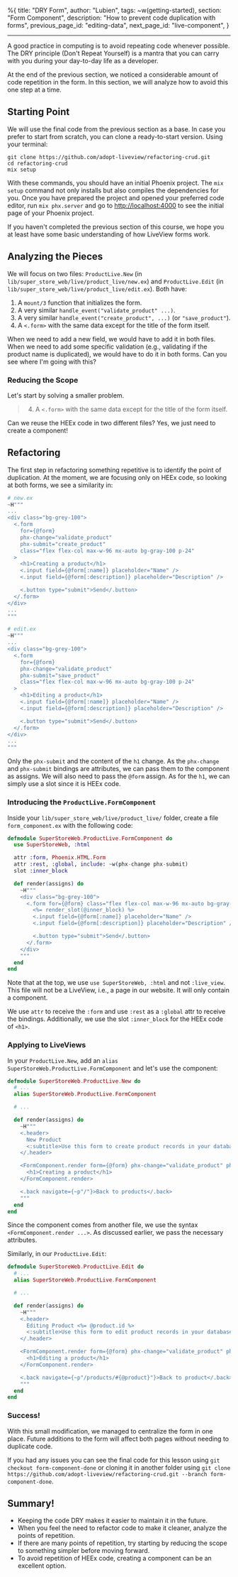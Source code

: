 %{
title: "DRY Form",
author: "Lubien",
tags: ~w(getting-started),
section: "Form Component",
description: "How to prevent code duplication with forms",
previous_page_id: "editing-data",
next_page_id: "live-component",
}

---

A good practice in computing is to avoid repeating code whenever possible. The DRY principle (Don't Repeat Yourself) is a mantra that you can carry with you during your day-to-day life as a developer.

At the end of the previous section, we noticed a considerable amount of code repetition in the form. In this section, we will analyze how to avoid this one step at a time.

## Starting Point

We will use the final code from the previous section as a base. In case you prefer to start from scratch, you can clone a ready-to-start version. Using your terminal:

```
git clone https://github.com/adopt-liveview/refactoring-crud.git
cd refactoring-crud
mix setup
```

With these commands, you should have an initial Phoenix project. The `mix setup` command not only installs but also compiles the dependencies for you. Once you have prepared the project and opened your preferred code editor, run `mix phx.server` and go to [http://localhost:4000](http://localhost:4000) to see the initial page of your Phoenix project.

If you haven't completed the previous section of this course, we hope you at least have some basic understanding of how LiveView forms work.

## Analyzing the Pieces

We will focus on two files: `ProductLive.New` (in `lib/super_store_web/live/product_live/new.ex`) and `ProductLive.Edit` (in `lib/super_store_web/live/product_live/edit.ex`). Both have:

1. A `mount/3` function that initializes the form.
2. A very similar `handle_event("validate_product" ...)`.
3. A very similar `handle_event("create_product", ...)` (or `"save_product"`).
4. A `<.form>` with the same data except for the title of the form itself.

When we need to add a new field, we would have to add it in both files. When we need to add some specific validation (e.g., validating if the product name is duplicated), we would have to do it in both forms. Can you see where I'm going with this?

### Reducing the Scope

Let's start by solving a smaller problem.

> 4. A `<.form>` with the same data except for the title of the form itself.

Can we reuse the HEEx code in two different files? Yes, we just need to create a component!

## Refactoring

The first step in refactoring something repetitive is to identify the point of duplication. At the moment, we are focusing only on HEEx code, so looking at both forms, we see a similarity in:

```elixir
# new.ex
~H"""
...
<div class="bg-grey-100">
  <.form
    for={@form}
    phx-change="validate_product"
    phx-submit="create_product"
    class="flex flex-col max-w-96 mx-auto bg-gray-100 p-24"
  >
    <h1>Creating a product</h1>
    <.input field={@form[:name]} placeholder="Name" />
    <.input field={@form[:description]} placeholder="Description" />

    <.button type="submit">Send</.button>
  </.form>
</div>
...
"""

# edit.ex
~H"""
...
<div class="bg-grey-100">
  <.form
    for={@form}
    phx-change="validate_product"
    phx-submit="save_product"
    class="flex flex-col max-w-96 mx-auto bg-gray-100 p-24"
  >
    <h1>Editing a product</h1>
    <.input field={@form[:name]} placeholder="Name" />
    <.input field={@form[:description]} placeholder="Description" />

    <.button type="submit">Send</.button>
  </.form>
</div>
...
"""
```

Only the `phx-submit` and the content of the `h1` change. As the `phx-change` and `phx-submit` bindings are attributes, we can pass them to the component as assigns. We will also need to pass the `@form` assign. As for the `h1`, we can simply use a slot since it is HEEx code.

### Introducing the `ProductLive.FormComponent`

Inside your `lib/super_store_web/live/product_live/` folder, create a file `form_component.ex` with the following code:

```elixir
defmodule SuperStoreWeb.ProductLive.FormComponent do
  use SuperStoreWeb, :html

  attr :form, Phoenix.HTML.Form
  attr :rest, :global, include: ~w(phx-change phx-submit)
  slot :inner_block

  def render(assigns) do
    ~H"""
    <div class="bg-grey-100">
      <.form for={@form} class="flex flex-col max-w-96 mx-auto bg-gray-100 p-24" {@rest}>
        <%= render_slot(@inner_block) %>
        <.input field={@form[:name]} placeholder="Name" />
        <.input field={@form[:description]} placeholder="Description" />

        <.button type="submit">Send</.button>
      </.form>
    </div>
    """
  end
end
```

Note that at the top, we use `use SuperStoreWeb, :html` and not `:live_view`. This file will not be a LiveView, i.e., a page in our website. It will only contain a component.

We use `attr` to receive the `:form` and use `:rest` as a `:global` attr to receive the bindings. Additionally, we use the slot `:inner_block` for the HEEx code of `<h1>`.

### Applying to LiveViews

In your `ProductLive.New`, add an `alias SuperStoreWeb.ProductLive.FormComponent` and let's use the component:

```elixir
defmodule SuperStoreWeb.ProductLive.New do
  # ...
  alias SuperStoreWeb.ProductLive.FormComponent

  # ...

  def render(assigns) do
    ~H"""
    <.header>
      New Product
      <:subtitle>Use this form to create product records in your database.</:subtitle>
    </.header>

    <FormComponent.render form={@form} phx-change="validate_product" phx-submit="create_product">
      <h1>Creating a product</h1>
    </FormComponent.render>

    <.back navigate={~p"/"}>Back to products</.back>
    """
  end
end
```

Since the component comes from another file, we use the syntax `<FormComponent.render ...>`. As discussed earlier, we pass the necessary attributes.

Similarly, in our `ProductLive.Edit`:

```elixir
defmodule SuperStoreWeb.ProductLive.Edit do
  # ...
  alias SuperStoreWeb.ProductLive.FormComponent

  # ...

  def render(assigns) do
    ~H"""
    <.header>
      Editing Product <%= @product.id %>
      <:subtitle>Use this form to edit product records in your database.</:subtitle>
    </.header>

    <FormComponent.render form={@form} phx-change="validate_product" phx-submit="save_product">
      <h1>Editing a product</h1>
    </FormComponent.render>

    <.back navigate={~p"/products/#{@product}"}>Back to product</.back>
    """
  end
end
```

### Success!

With this small modification, we managed to centralize the form in one place. Future additions to the form will affect both pages without needing to duplicate code.

If you had any issues you can see the final code for this lesson using `git checkout form-component-done` or cloning it in another folder using `git clone https://github.com/adopt-liveview/refactoring-crud.git --branch form-component-done`.

## Summary!

- Keeping the code DRY makes it easier to maintain it in the future.
- When you feel the need to refactor code to make it cleaner, analyze the points of repetition.
- If there are many points of repetition, try starting by reducing the scope to something simpler before moving forward.
- To avoid repetition of HEEx code, creating a component can be an excellent option.
